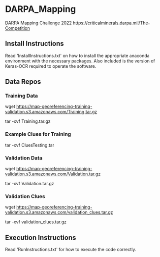 # DARPA_Mapping
DARPA Mapping Challenge 2022
https://criticalminerals.darpa.mil/The-Competition

## Install Instructions
Read 'InstallInstructions.txt' on how to install the appropriate anaconda environment with the necessary packages.
Also included is the version of Keras-OCR required to operate the software. 

## Data Repos
### Training Data
wget https://map-georeferencing-training-validation.s3.amazonaws.com/Training.tar.gz

tar -xvf Training.tar.gz

### Example Clues for Training
tar -xvf CluesTesting.tar

### Validation Data
wget https://map-georeferencing-training-validation.s3.amazonaws.com/Validation.tar.gz

tar -xvf Validation.tar.gz
### Validation Clues
wget https://map-georeferencing-training-validation.s3.amazonaws.com/validation_clues.tar.gz

tar -xvf validation_clues.tar.gz


## Execution Instructions
Read 'RunInstructions.txt' for how to execute the code correctly.
